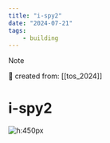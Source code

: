 ```yaml
---
title: "i-spy2"
date: "2024-07-21"
tags:
    - building
---
```


> [!NOTE]
> 🌱 created from: [[tos_2024]]

# i-spy2

![h:450px](https://i.imgur.com/wujYeVY.png)


